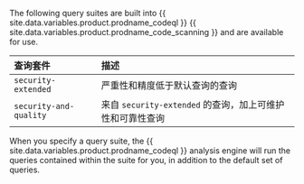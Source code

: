 The following query suites are built into {{ site.data.variables.product.prodname_codeql }} {{ site.data.variables.product.prodname_code_scanning }} and are available for use.

  | 查询套件                   | 描述                                      |
  |:---------------------- |:--------------------------------------- |
  | `security-extended`    | 严重性和精度低于默认查询的查询                         |
  | `security-and-quality` | 来自 `security-extended` 的查询，加上可维护性和可靠性查询 |

When you specify a query suite, the {{ site.data.variables.product.prodname_codeql }} analysis engine will run the queries contained within the suite for you, in addition to the default set of queries.
